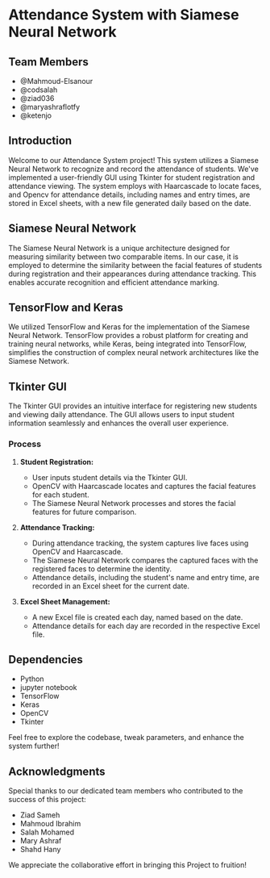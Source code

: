 # Attendance System with Siamese Neural Network

## Team Members
- @Mahmoud-Elsanour
- @codsalah
- @ziad036
- @maryashraflotfy
- @ketenjo

## Introduction
Welcome to our Attendance System project! This system utilizes a Siamese Neural Network to recognize and record the attendance of students. We've implemented a user-friendly GUI using Tkinter for student registration and attendance viewing. The system employs with Haarcascade to locate faces, and Opencv for attendance details, including names and entry times, are stored in Excel sheets, with a new file generated daily based on the date.

## Siamese Neural Network
The Siamese Neural Network is a unique architecture designed for measuring similarity between two comparable items. In our case, it is employed to determine the similarity between the facial features of students during registration and their appearances during attendance tracking. This enables accurate recognition and efficient attendance marking.

## TensorFlow and Keras
We utilized TensorFlow and Keras for the implementation of the Siamese Neural Network. TensorFlow provides a robust platform for creating and training neural networks, while Keras, being integrated into TensorFlow, simplifies the construction of complex neural network architectures like the Siamese Network.

## Tkinter GUI
The Tkinter GUI provides an intuitive interface for registering new students and viewing daily attendance. The GUI allows users to input student information seamlessly and enhances the overall user experience.

### Process
1. **Student Registration:**
   - User inputs student details via the Tkinter GUI.
   - OpenCV with Haarcascade locates and captures the facial features for each student.
   - The Siamese Neural Network processes and stores the facial features for future comparison.

2. **Attendance Tracking:**
   - During attendance tracking, the system captures live faces using OpenCV and Haarcascade.
   - The Siamese Neural Network compares the captured faces with the registered faces to determine the identity.
   - Attendance details, including the student's name and entry time, are recorded in an Excel sheet for the current date.

3. **Excel Sheet Management:**
   - A new Excel file is created each day, named based on the date.
   - Attendance details for each day are recorded in the respective Excel file.

## Dependencies

- Python
- jupyter notebook
- TensorFlow
- Keras
- OpenCV
- Tkinter


Feel free to explore the codebase, tweak parameters, and enhance the system further!

## Acknowledgments
Special thanks to our dedicated team members who contributed to the success of this project:

- Ziad Sameh
- Mahmoud Ibrahim
- Salah Mohamed
- Mary Ashraf
- Shahd Hany

We appreciate the collaborative effort in bringing this Project to fruition!


